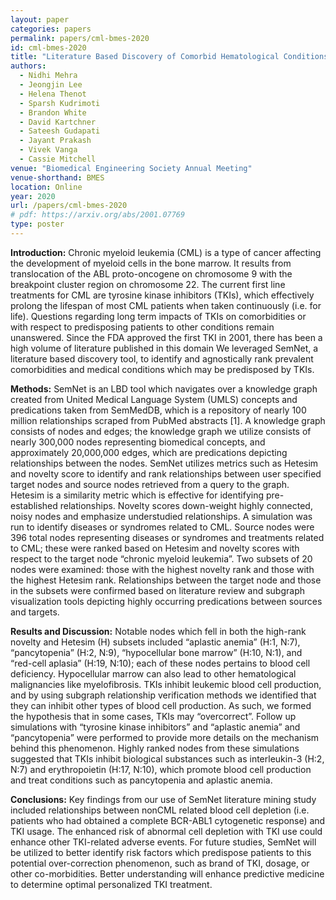 ```yaml
---
layout: paper
categories: papers
permalink: papers/cml-bmes-2020
id: cml-bmes-2020
title: "Literature Based Discovery of Comorbid Hematological Conditions in Chronic Myeloid Leukemia Treatment with Tyrosine Kinase Inhibitors"
authors:
  - Nidhi Mehra
  - Jeongjin Lee
  - Helena Thenot
  - Sparsh Kudrimoti
  - Brandon White
  - David Kartchner
  - Sateesh Gudapati
  - Jayant Prakash
  - Vivek Vanga
  - Cassie Mitchell
venue: "Biomedical Engineering Society Annual Meeting"
venue-shorthand: BMES
location: Online
year: 2020
url: /papers/cml-bmes-2020
# pdf: https://arxiv.org/abs/2001.07769
type: poster
---
```


**Introduction:** Chronic myeloid leukemia (CML) is a type of cancer affecting the development of myeloid cells in
the bone marrow. It results from translocation of the ABL proto-oncogene on chromosome 9 with the breakpoint
cluster region on chromosome 22. The current first line treatments for CML are tyrosine kinase inhibitors (TKIs),
which effectively prolong the lifespan of most CML patients when taken continuously (i.e. for life). Questions
regarding long term impacts of TKIs on comorbidities or with respect to predisposing patients to other conditions
remain unanswered. Since the FDA approved the first TKI in 2001, there has been a high volume of literature
published in this domain We leveraged SemNet, a literature based discovery tool, to identify and agnostically
rank prevalent comorbidities and medical conditions which may be predisposed by TKIs.

**Methods:** SemNet is an LBD tool which navigates over a knowledge graph created from United Medical
Language System (UMLS) concepts and predications taken from SemMedDB, which is a repository of nearly 100
million relationships scraped from PubMed abstracts [1]. A knowledge graph consists of nodes and edges; the
knowledge graph we utilize consists of nearly 300,000 nodes representing biomedical concepts, and
approximately 20,000,000 edges, which are predications depicting relationships between the nodes. SemNet
utilizes metrics such as Hetesim and novelty score to identify and rank relationships between user specified target
nodes and source nodes retrieved from a query to the graph. Hetesim is a similarity metric which is effective for
identifying pre-established relationships. Novelty scores down-weight highly connected, noisy nodes and
emphasize understudied relationships. A simulation was run to identify diseases or syndromes related to CML.
Source nodes were 396 total nodes representing diseases or syndromes and treatments related to CML; these were
ranked based on Hetesim and novelty scores with respect to the target node “chronic myeloid leukemia”. Two
subsets of 20 nodes were examined: those with the highest novelty rank and those with the highest Hetesim rank.
Relationships between the target node and those in the subsets were confirmed based on literature review and
subgraph visualization tools depicting highly occurring predications between sources and targets.

**Results and Discussion:** Notable nodes which fell in both the high-rank novelty and Hetesim (H) subsets
included “aplastic anemia” (H:1, N:7), “pancytopenia” (H:2, N:9), “hypocellular bone marrow” (H:10, N:1), and
“red-cell aplasia” (H:19, N:10); each of these nodes pertains to blood cell deficiency. Hypocellular marrow can
also lead to other hematological malignancies like myelofibrosis. TKIs inhibit leukemic blood cell production,
and by using subgraph relationship verification methods we identified that they can inhibit other types of blood
cell production. As such, we formed the hypothesis that in some cases, TKIs may “overcorrect”. Follow up
simulations with “tyrosine kinase inhibitors” and “aplastic anemia” and “pancytopenia” were performed to
provide more details on the mechanism behind this phenomenon. Highly ranked nodes from these simulations
suggested that TKIs inhibit biological substances such as interleukin-3 (H:2, N:7) and erythropoietin (H:17,
N:10), which promote blood cell production and treat conditions such as pancytopenia and aplastic anemia.

**Conclusions:** Key findings from our use of SemNet literature mining study included relationships between nonCML related blood cell depletion (i.e. patients who had obtained a complete BCR-ABL1 cytogenetic response)
and TKI usage. The enhanced risk of abnormal cell depletion with TKI use could enhance other TKI-related
adverse events. For future studies, SemNet will be utilized to better identify risk factors which predispose patients
to this potential over-correction phenomenon, such as brand of TKI, dosage, or other co-morbidities. Better
understanding will enhance predictive medicine to determine optimal personalized TKI treatment.